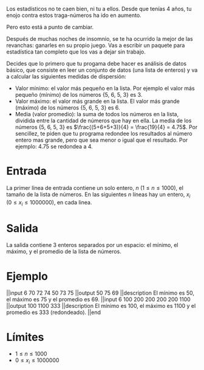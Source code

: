 Los estadísticos no te caen bien, ni tu a ellos. Desde que tenías 4 años, tu enojo contra estos traga-números ha ido en aumento.

Pero esto está a punto de cambiar.

Después de muchas noches de insomnio, se te ha ocurrido la mejor de las revanchas: ganarles en su propio juego.
Vas a escribir un paquete para estadística tan completo que los vas a dejar sin trabajo.

Decides que lo primero que tu progama debe hacer es análisis de datos básico,
que consiste en leer un conjunto de datos (una lista de enteros) y va a calcular las siguientes medidas de dispersión:

- Valor mínimo: el valor más pequeño en la lista. Por ejemplo el valor más pequeño (mínimo) de los números {5, 6, 5, 3} es 3.
- Valor máximo: el valor más grande en la lista. El valor más grande (máximo) de los números {5, 6, 5, 3} es 6.
- Media (valor promedio): la suma de todos los números en la lista, dividida entre la cantidad de números que hay en ella. La media de los números {5, 6, 5, 3} es $\frac{(5+6+5+3)}{4} = \frac{19}{4} = 4.75$. Por sencillez, te piden que tu programa redondee los resultados al número entero mas grande, pero que sea menor o igual que el resultado. Por ejemplo: $4.75$ se redondea a $4$.

# Entrada

La primer línea de entrada contiene un solo entero, $n$ $(1 \le n \le 1000)$, el tamaño de la lista de números.
En las siguientes $n$ líneas hay un entero, $x_i$ $(0 \le x_i \le 1000000)$, en cada linea.

# Salida

La salida contiene 3 enteros separados por un espacio: el mínimo, el máximo, y el promedio de la lista de números.

# Ejemplo

||input
6
70
72
74
50
73
75
||output
50 75 69
||description
El mínimo es 50, el máximo es 75 y el promedio es 69.
||input
6
100
200
200
200
200
1100
||output
100 1100 333
||description
El mínimo es 100, el máximo es 1100 y el promedio es 333 (redondeado).
||end

# Límites

- $1 \le n \le 1000$
- $0 \le x_i \le 1000000$
